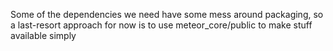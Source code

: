 Some of the dependencies we need have some mess around packaging, so a last-resort
approach for now is to use meteor_core/public to make stuff available simply
